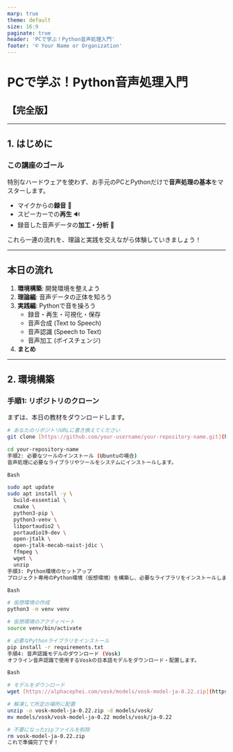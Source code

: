 ```yaml
---
marp: true
theme: default
size: 16:9
paginate: true
header: 'PCで学ぶ！Python音声処理入門'
footer: '© Your Name or Organization'
---
```


# PCで学ぶ！Python音声処理入門
## 【完全版】

---

## 1. はじめに

### この講座のゴール
特別なハードウェアを使わず、お手元のPCとPythonだけで**音声処理の基本**をマスターします。

- マイクからの**録音** 🎤
- スピーカーでの**再生** 🔊
- 録音した音声データの**加工・分析** 🧪

これら一連の流れを、理論と実践を交えながら体験していきましょう！

---

## 本日の流れ

1.  **環境構築**: 開発環境を整えよう
2.  **理論編**: 音声データの正体を知ろう
3.  **実践編**: Pythonで音を操ろう
    - 録音・再生・可視化・保存
    - 音声合成 (Text to Speech)
    - 音声認識 (Speech to Text)
    - 音声加工 (ボイスチェンジ)
4.  **まとめ**

---

## 2. 環境構築
### 手順1: リポジトリのクローン

まずは、本日の教材をダウンロードします。

```bash
# あなたのリポジトリURLに書き換えてください
git clone [https://github.com/your-username/your-repository-name.git](https://github.com/your-username/your-repository-name.git)

cd your-repository-name
手順2: 必要なツールのインストール (Ubuntuの場合)
音声処理に必要なライブラリやツールをシステムにインストールします。

Bash

sudo apt update
sudo apt install -y \
  build-essential \
  cmake \
  python3-pip \
  python3-venv \
  libportaudio2 \
  portaudio19-dev \
  open-jtalk \
  open-jtalk-mecab-naist-jdic \
  ffmpeg \
  wget \
  unzip
手順3: Python環境のセットアップ
プロジェクト専用のPython環境（仮想環境）を構築し、必要なライブラリをインストールします。

Bash

# 仮想環境の作成
python3 -m venv venv

# 仮想環境のアクティベート
source venv/bin/activate

# 必要なPythonライブラリをインストール
pip install -r requirements.txt
手順4: 音声認識モデルのダウンロード (Vosk)
オフライン音声認識で使用するVoskの日本語モデルをダウンロード・配置します。

Bash

# モデルをダウンロード
wget [https://alphacephei.com/vosk/models/vosk-model-ja-0.22.zip](https://alphacephei.com/vosk/models/vosk-model-ja-0.22.zip)

# 解凍して所定の場所に配置
unzip -o vosk-model-ja-0.22.zip -d models/vosk/
mv models/vosk/vosk-model-ja-0.22 models/vosk/ja-0.22

# 不要になったzipファイルを削除
rm vosk-model-ja-0.22.zip
これで準備完了です！